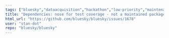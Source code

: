 ```yaml
---
tags: ["bluesky","dataacquisition","hackathon","low-priority","maintenance","python"]
title: "Dependencies: nose for test coverage - not a maintained package"
html_url: "https://github.com/bluesky/bluesky/issues/1678"
user: "stan-dot"
repo: "bluesky/bluesky"
---
```


